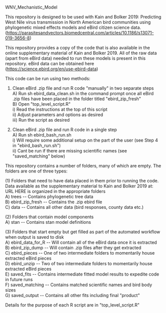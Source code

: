 WNV_Mechanistic_Model

This repository is designed to be used with Kain and Bolker 2019: Predicting West Nile virus transmission in North American bird communities using phylogenetic mixed effects models and eBird citizen science data. (https://parasitesandvectors.biomedcentral.com/articles/10.1186/s13071-019-3656-8) <br />

This repository provides a copy of the code that is also available in the online supplementary material of Kain and Bolker 2019. All of the raw data (apart from eBird data) needed to run these models is present in this repository. eBird data can be obtained here (https://science.ebird.org/en/use-ebird-data) <br />

This code can be run using two methods: <br />

1) Clean eBird .zip file and run R code "manually" in two separate steps <br />
		A) Run sh ebird_data_clean.sh in the command prompt once all eBird .zip files have been placed in the folder titled "ebird_zip_fresh" <br />
		B) Open "top_level_script.R" <br />
			i) Read the instructions at the top of this script <br />
			ii) Adjust parameters and options as desired <br />
			iii) Run the script as desired <br />
			
2) Clean eBird .zip file and run R code in a single step <br />
		A) Run sh ebird_bash_run.sh  <br />
			i) Will require some additional setup on the part of the user (see Step 4 in "ebird_bash_run.sh") <br />
			ii) Cant be run if there are missing scientific names (see "saved_matching" below) <br />
	
This repository contains a number of folders, many of which are empty. The folders are one of three types: <br />		

(1) Folders that need to have data placed in them prior to running the code. Data available as the supplementary material to Kain and Bolker 2019 at: URL HERE is organized in the appropriate folders <br />
		A) trees -- Contains phylogenetic tree data <br />
		B) ebird_zip_fresh -- Contains the .zip ebird file <br />
		C) data -- Contains all other data (bird responses, county data etc.) <br />

(2) Folders that contain model components <br />
		A) stan -- Contains stan model definitions <br />

(3) Folders that start empty but get filled as part of the automated workflow when output is saved to disk <br />
        		A) ebird_data_for_R -- Will contain all of the eBird data once it is extracted <br />
        		B) ebird_zip_dump -- Will contain .zip files after they get extracted <br />
		C) ebird_pieces -- One of two intermediate folders to momentarily house extracted eBird pieces <br />
		D) ebird_unzip -- Two of two intermediate folders to momentarily house extracted eBird pieces <br />
		E) saved_fits -- Contains intermediate fitted model results to expedite code in future runs <br />
		F) saved_matching -- Contains matched scientific names and bird body sizes <br />
		G) saved_output -- Contains all other fits including final "product" <br />

Details for the purpose of each R script are in "top_level_script.R"
	
